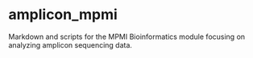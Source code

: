 # amplicon_mpmi
Markdown and scripts for the MPMI Bioinformatics module focusing on analyzing amplicon sequencing data.

